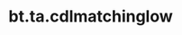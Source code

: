 <div itemscope itemtype="http://developers.google.com/ReferenceObject">
<meta itemprop="name" content="bt.ta.cdlmatchinglow" />
<meta itemprop="path" content="Stable" />
</div>

# bt.ta.cdlmatchinglow

<!-- Insert buttons and diff -->

<table class="tfo-notebook-buttons tfo-api nocontent" align="left">

</table>





<pre class="devsite-click-to-copy prettyprint lang-py tfo-signature-link">
<code>bt.ta.cdlmatchinglow(
    *args, **kwargs
) -> np.array
</code></pre>



<!-- Placeholder for "Used in" -->
